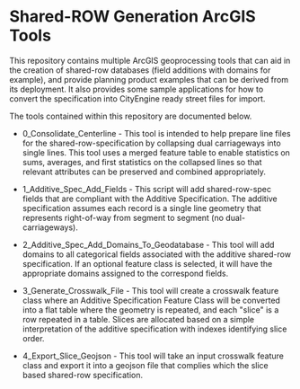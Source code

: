 # Shared-ROW Generation ArcGIS Tools 
This repository contains multiple ArcGIS geoprocessing tools that can aid in the creation of shared-row databases (field additions with domains for example), and provide planning product examples that can be derived from its deployment. It also provides some sample applications for how to convert the specification into CityEngine ready street files for import. 

The tools contained within this repository are documented below. 

* 0_Consolidate_Centerline - This tool is intended to help prepare line files for the shared-row-specification by collapsing dual carriageways into single lines. This tool uses a merged feature table to enable statistics on sums, averages, and first statistics on the collapsed lines so that relevant attributes can be preserved and combined appropriately. 

* 1_Additive_Spec_Add_Fields - This script will add shared-row-spec fields that are compliant with the Additive Specification. The additive specification assumes each record is a single line geometry that represents right-of-way from segment to segment (no dual-carriageways).

* 2_Additive_Spec_Add_Domains_To_Geodatabase - This tool will add domains to all categorical fields associated with the additive shared-row specification. If an optional feature class is selected, it will have the appropriate domains assigned to the correspond fields. 

* 3_Generate_Crosswalk_File - This tool will create a crosswalk feature class where an Additive Specification Feature Class will be converted into a flat table where the geometry is repeated, and each "slice" is a row repeated in a table. Slices are allocated based on a simple interpretation of the additive specification with indexes identifying slice order.

* 4_Export_Slice_Geojson - This tool will take an input crosswalk feature class and export it into a geojson file that complies which the slice based shared-row specification. 